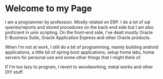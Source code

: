 #
# Welcome to my Page

I am a programmer by profession. Mostly related on ERP. I do a lot of sql queries/reports and stored procedures on the back-end side but I am also proficient in unix scripting. On the front-end side, I've dealt mostly Oracle E-Business Suite, Oracle Application Express and other Oracle products.

When I'm not at work, I still do a bit of programming, mainly building android applications, a little bit of spring boot applications, setup home labs, home servers for personal use and some other things that I might think of.

If I'm too lazy to program, I revert to woodworking, metal works and other DIY stuff. 
